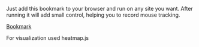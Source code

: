 Just add this bookmark to your browser and run on any site you want. After running it will add small control, helping you to record mouse tracking.

<a href="javascript:(function(){var s=document.createElement('script');s.setAttribute('src','https://raw.github.com/pa7/heatmap.js/master/heatmap.js');document.getElementsByTagName('body')[0].appendChild(s);var s=document.createElement('script');s.setAttribute('src','https://raw.github.com/buger/cursor_logger/master/cursor_logger.js');document.getElementsByTagName('body')[0].appendChild(s)})();">Bookmark</a>

For visualization used heatmap.js